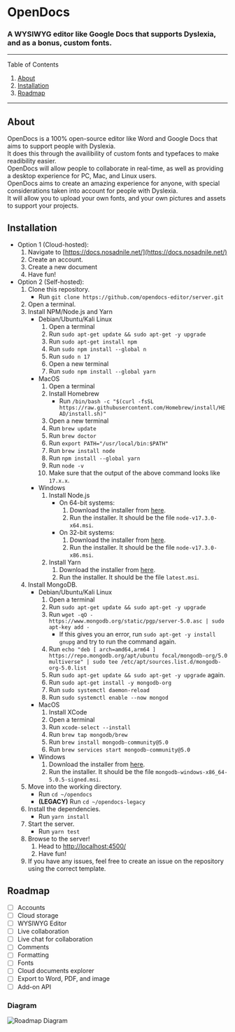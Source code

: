 # OpenDocs
### A WYSIWYG editor like Google Docs that supports Dyslexia, and as a bonus, custom fonts.

---------
Table of Contents
1. [About](#about)
2. [Installation](#installation)
3. [Roadmap](#roadmap)
---------

## About
OpenDocs is a 100% open-source editor like Word and Google Docs that aims to support people with Dyslexia.\
It does this through the availibility of custom fonts and typefaces to make readibility easier.\
OpenDocs will allow people to collaborate in real-time, as well as providing a desktop experience for PC, Mac, and Linux users.\
OpenDocs aims to create an amazing experience for anyone, with special considerations taken into account for people with Dyslexia.\
It will allow you to upload your own fonts, and your own pictures and assets to support your projects.

## Installation
- Option 1 (Cloud-hosted):
    1. Navigate to [https://docs.nosadnile.net/](https://docs.nosadnile.net/)
    2. Create an account.
    3. Create a new document
    4. Have fun!
- Option 2 (Self-hosted):
    1. Clone this repository.
        - Run `git clone https://github.com/opendocs-editor/server.git`
    2. Open a terminal.
    3. Install NPM/Node.js and Yarn
        - Debian/Ubuntu/Kali Linux
            1. Open a terminal
            2. Run `sudo apt-get update && sudo apt-get -y upgrade`
            3. Run `sudo apt-get install npm`
            4. Run `sudo npm install --global n`
            5. Run `sudo n 17`
            6. Open a new terminal
            7. Run `sudo npm install --global yarn`
        - MacOS
            1. Open a terminal
            2. Install Homebrew
                - Run `/bin/bash -c "$(curl -fsSL https://raw.githubusercontent.com/Homebrew/install/HEAD/install.sh)"`
            3. Open a new terminal
            4. Run `brew update`
            5. Run `brew doctor`
            6. Run `export PATH="/usr/local/bin:$PATH"`
            7. Run `brew install node`
            8. Run `npm install --global yarn`
            9. Run `node -v`
            10. Make sure that the output of the above command looks like `17.x.x`.
        - Windows
            1. Install Node.js
                - On 64-bit systems:
                    1. Download the installer from [here](https://nodejs.org/dist/v17.3.0/node-v17.3.0-x64.msi).
                    2. Run the installer. It should be the file `node-v17.3.0-x64.msi`.
                - On 32-bit systems:
                    1. Download the installer from [here](https://nodejs.org/dist/v17.3.0/node-v17.3.0-x86.msi).
                    2. Run the installer. It should be the file `node-v17.3.0-x86.msi`.
            2. Install Yarn
                1. Download the installer from [here](https://classic.yarnpkg.com/latest.msi).
                2. Run the installer. It should be the file `latest.msi`.
    4. Install MongoDB.
        - Debian/Ubuntu/Kali Linux
            1. Open a terminal
            2. Run `sudo apt-get update && sudo apt-get -y upgrade`
            3. Run `wget -qO - https://www.mongodb.org/static/pgp/server-5.0.asc | sudo apt-key add -`
                - If this gives you an error, run `sudo apt-get -y install gnupg` and try to run the command again.
            4. Run `echo "deb [ arch=amd64,arm64 ] https://repo.mongodb.org/apt/ubuntu focal/mongodb-org/5.0 multiverse" | sudo tee /etc/apt/sources.list.d/mongodb-org-5.0.list`
            5. Run `sudo apt-get update && sudo apt-get -y upgrade` again.
            6. Run `sudo apt-get install -y mongodb-org`
            7. Run `sudo systemctl daemon-reload`
            8. Run `sudo systemctl enable --now mongod`
        - MacOS
            1. Install XCode
            2. Open a terminal
            3. Run `xcode-select --install`
            4. Run `brew tap mongodb/brew`
            5. Run `brew install mongodb-community@5.0`
            6. Run `brew services start mongodb-community@5.0`
        - Windows
            1. Download the installer from [here](https://fastdl.mongodb.org/windows/mongodb-windows-x86_64-5.0.5-signed.msi).
            2. Run the installer. It should be the file `mongodb-windows-x86_64-5.0.5-signed.msi`.
    5. Move into the working directory.
        - Run `cd ~/opendocs`
        - **(LEGACY)** Run `cd ~/opendocs-legacy`
    6. Install the dependencies.
        - Run `yarn install`
    7. Start the server.
        - Run `yarn test`
    8. Browse to the server!
        1. Head to [http://localhost:4500/](http://localhost:4500/)
        2. Have fun!
    9. If you have any issues, feel free to create an issue on the repository using the correct template.

## Roadmap
- [ ] Accounts
- [ ] Cloud storage
- [ ] WYSIWYG Editor
- [ ] Live collaboration
- [ ] Live chat for collaboration
- [ ] Comments
- [ ] Formatting
- [ ] Fonts
- [ ] Cloud documents explorer
- [ ] Export to Word, PDF, and image
- [ ] Add-on API
### Diagram
![Roadmap Diagram](https://cdn.nosadnile.net/opendocs/roadmap_diagram.png)
